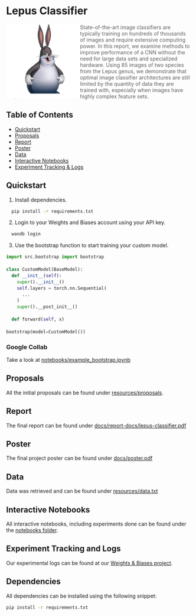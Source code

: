 # Lepus Classifier

<img src="./assets/mascot.webp" alt="mascot" width="200" style="float:left">

> State-of-the-art image classifiers are typically training on hundreds of thousands of images and require extensive computing power. In this report, we examine methods to improve performance of a CNN without the need for large data sets and specialized hardware. Using 85 images of two species from the Lepus genus, we demonstrate that optimal image classifier architectures are still limited by the quantity of data they are trained with, especially when images have highly complex feature sets.

## Table of Contents

- [Quickstart](#quickstart)
- [Proposals](#proposals)
- [Report](#report)
- [Poster](#poster)
- [Data](#data)
- [Interactive Notebooks](#interactive-notebooks)
- [Experiment Tracking & Logs](#experiement-tracking-and-logs)

## Quickstart

1. Install dependencies.

```bash
  pip install -r requirements.txt
```

2. Login to your Weights and Biases account using your API key.

```bash
  wandb login
```

3. Use the bootstrap function to start training your custom model.

```python
import src.bootstrap import bootstrap

class CustomModel(BaseModel):
  def __init__(self):
    super().__init__()
    self.layers = torch.nn.Sequential(
      ...
    )
    super().__post_init__()

  def forward(self, x)

bootstrap(model=CustomModel())
```

### Google Collab

Take a look at [notebooks/example_bootstrap.ipynb](notebooks/example_bootstrap.ipynb)

## Proposals

All the initial proposals can be found under [resources/proposals](docs/proposals/).

## Report

The final report can be found under [docs/report-docs/lepus-classifier.pdf](docs/report-docs/lepus-classifier_report.pdf)

## Poster

The final project poster can be found under [docs/poster.pdf](docs/poster.pdf)

## Data

Data was retrieved and can be found under [resources/data.txt](resources/data.txt)

## Interactive Notebooks

All interactive notebooks, including experiments done can be found under the [notebooks folder](/notebooks/).

## Experiment Tracking and Logs

Our experimental logs can be found at our [Weights & Biases project](https://wandb.ai/csci-4155-rabbit-classifier).

## Dependencies

All dependencies can be installed using the following snippet:

```bash
pip install -r requirements.txt
```

